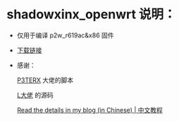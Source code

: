 # shadowxinx_openwrt 说明：
- 仅用于编译 p2w_r619ac&x86 固件
- [下载链接](https://github.com/PyXiaoxin/shadowxinx_openwrt/releases)

- 感谢：

  [P3TERX](https://github.com/P3TERX/Actions-OpenWrt) 大佬的脚本

  [L大佬](https://github.com/coolsnowwolf/lede) 的源码

  [Read the details in my blog (in Chinese) | 中文教程](https://p3terx.com/archives/build-openwrt-with-github-actions.html)

